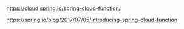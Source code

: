#


https://cloud.spring.io/spring-cloud-function/


https://spring.io/blog/2017/07/05/introducing-spring-cloud-function


